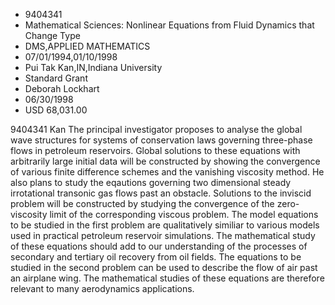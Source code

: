 
* 9404341
* Mathematical Sciences: Nonlinear Equations from Fluid Dynamics that Change Type
* DMS,APPLIED MATHEMATICS
* 07/01/1994,01/10/1998
* Pui Tak Kan,IN,Indiana University
* Standard Grant
* Deborah Lockhart
* 06/30/1998
* USD 68,031.00

9404341 Kan The principal investigator proposes to analyse the global wave
structures for systems of conservation laws governing three-phase flows in
petroleum reservoirs. Global solutions to these equations with arbitrarily large
initial data will be constructed by showing the convergence of various finite
difference schemes and the vanishing viscosity method. He also plans to study
the eqautions governing two dimensional steady irrotational transonic gas flows
past an obstacle. Solutions to the inviscid problem will be constructed by
studying the convergence of the zero-viscosity limit of the corresponding
viscous problem. The model equations to be studied in the first problem are
qualitatively similiar to various models used in practical petroleum reservoir
simulations. The mathematical study of these equations should add to our
understanding of the processes of secondary and tertiary oil recovery from oil
fields. The equations to be studied in the second problem can be used to
describe the flow of air past an airplane wing. The mathematical studies of
these equations are therefore relevant to many aerodynamics applications.
